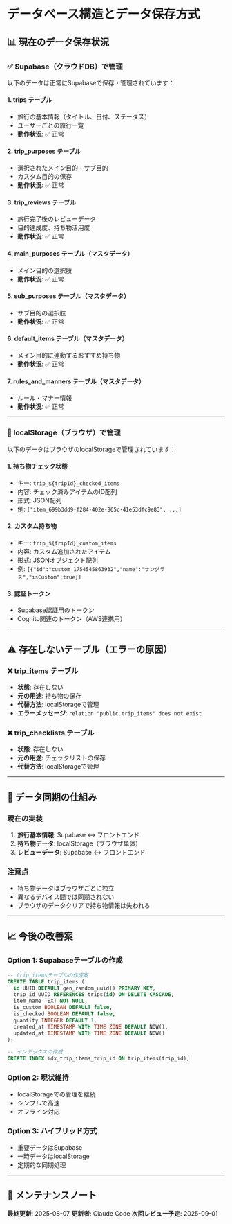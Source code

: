 # データベース構造とデータ保存方式

## 📊 現在のデータ保存状況

### ✅ Supabase（クラウドDB）で管理
以下のデータは正常にSupabaseで保存・管理されています：

#### 1. **trips** テーブル
- 旅行の基本情報（タイトル、日付、ステータス）
- ユーザーごとの旅行一覧
- **動作状況**: ✅ 正常

#### 2. **trip_purposes** テーブル
- 選択されたメイン目的・サブ目的
- カスタム目的の保存
- **動作状況**: ✅ 正常

#### 3. **trip_reviews** テーブル
- 旅行完了後のレビューデータ
- 目的達成度、持ち物活用度
- **動作状況**: ✅ 正常

#### 4. **main_purposes** テーブル（マスタデータ）
- メイン目的の選択肢
- **動作状況**: ✅ 正常

#### 5. **sub_purposes** テーブル（マスタデータ）
- サブ目的の選択肢
- **動作状況**: ✅ 正常

#### 6. **default_items** テーブル（マスタデータ）
- メイン目的に連動するおすすめ持ち物
- **動作状況**: ✅ 正常

#### 7. **rules_and_manners** テーブル（マスタデータ）
- ルール・マナー情報
- **動作状況**: ✅ 正常

---

### 📱 localStorage（ブラウザ）で管理
以下のデータはブラウザのlocalStorageで管理されています：

#### 1. **持ち物チェック状態**
- キー: `trip_${tripId}_checked_items`
- 内容: チェック済みアイテムのID配列
- 形式: JSON配列
- 例: `["item_699b3dd9-f284-402e-865c-41e53dfc9e83", ...]`

#### 2. **カスタム持ち物**
- キー: `trip_${tripId}_custom_items`
- 内容: カスタム追加されたアイテム
- 形式: JSONオブジェクト配列
- 例: `[{"id":"custom_1754545863932","name":"サングラス","isCustom":true}]`

#### 3. **認証トークン**
- Supabase認証用のトークン
- Cognito関連のトークン（AWS連携用）

---

## ⚠️ 存在しないテーブル（エラーの原因）

### ❌ **trip_items** テーブル
- **状態**: 存在しない
- **元の用途**: 持ち物の保存
- **代替方法**: localStorageで管理
- **エラーメッセージ**: `relation "public.trip_items" does not exist`

### ❌ **trip_checklists** テーブル
- **状態**: 存在しない
- **元の用途**: チェックリストの保存
- **代替方法**: localStorageで管理

---

## 🔄 データ同期の仕組み

### 現在の実装
1. **旅行基本情報**: Supabase ↔ フロントエンド
2. **持ち物データ**: localStorage（ブラウザ単体）
3. **レビューデータ**: Supabase ↔ フロントエンド

### 注意点
- 持ち物データはブラウザごとに独立
- 異なるデバイス間では同期されない
- ブラウザのデータクリアで持ち物情報は失われる

---

## 📈 今後の改善案

### Option 1: Supabaseテーブルの作成
```sql
-- trip_itemsテーブルの作成案
CREATE TABLE trip_items (
  id UUID DEFAULT gen_random_uuid() PRIMARY KEY,
  trip_id UUID REFERENCES trips(id) ON DELETE CASCADE,
  item_name TEXT NOT NULL,
  is_custom BOOLEAN DEFAULT false,
  is_checked BOOLEAN DEFAULT false,
  quantity INTEGER DEFAULT 1,
  created_at TIMESTAMP WITH TIME ZONE DEFAULT NOW(),
  updated_at TIMESTAMP WITH TIME ZONE DEFAULT NOW()
);

-- インデックスの作成
CREATE INDEX idx_trip_items_trip_id ON trip_items(trip_id);
```

### Option 2: 現状維持
- localStorageでの管理を継続
- シンプルで高速
- オフライン対応

### Option 3: ハイブリッド方式
- 重要データはSupabase
- 一時データはlocalStorage
- 定期的な同期処理

---

## 📝 メンテナンスノート

**最終更新**: 2025-08-07
**更新者**: Claude Code
**次回レビュー予定**: 2025-09-01